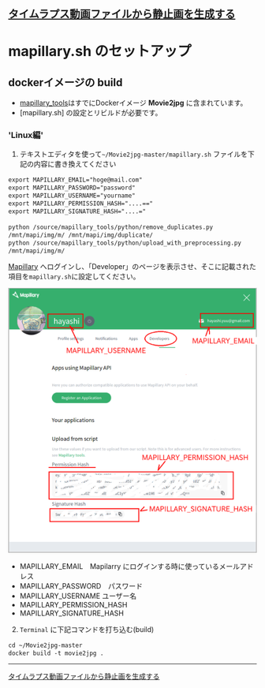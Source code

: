 [タイムラプス動画ファイルから静止画を生成する](README.md)
----

# mapillary.sh のセットアップ

## dockerイメージの build

 * [mapillary_tools](https://github.com/mapillary/mapillary_tools)はすでにDockerイメージ **Movie2jpg** に含まれています。
 * [mapillary.sh] の設定とリビルドが必要です。

### 'Linux編'

1. テキストエディタを使って`~/Movie2jpg-master/mapillary.sh` ファイルを下記の内容に書き換えてください  
  ```
  export MAPILLARY_EMAIL="hoge@mail.com"
  export MAPILLARY_PASSWORD="password"
  export MAPILLARY_USERNAME="yourname"
  export MAPILLARY_PERMISSION_HASH="....=="
  export MAPILLARY_SIGNATURE_HASH="....="
  
  python /source/mapillary_tools/python/remove_duplicates.py /mnt/mapi/img/m/ /mnt/mapi/img/duplicate/
  python /source/mapillary_tools/python/upload_with_preprocessing.py /mnt/mapi/img/m/
  ```

[Mapillary](https://www.mapillary.com/app/settings/developers) へログインし、「Developer」のページを表示させ、そこに記載された項目を`mapillary.sh`に設定してください。

  ![mapiProfile](mapiProfile.png)

 * MAPILLARY_EMAIL　Mapilarry にログインする時に使っているメールアドレス
 * MAPILLARY_PASSWORD　パスワード
 * MAPILLARY_USERNAME   ユーザー名
 * MAPILLARY_PERMISSION_HASH
 * MAPILLARY_SIGNATURE_HASH

2. `Terminal` に下記コマンドを打ち込む(build)
  ```
  cd ~/Movie2jpg-master
  docker build -t movie2jpg .
  ```


----
[タイムラプス動画ファイルから静止画を生成する](README.md)
